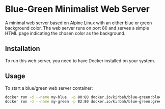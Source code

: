 # Blue-Green Minimalist Web Server

A minimal web server based on Alpine Linux with an either blue or green background color. The web server runs on port 80 and serves a simple HTML page indicating the chosen color as the background.

## Installation

To run this web server, you need to have Docker installed on your system.

## Usage

To start a blue/green web server container:

```bash
docker run -d --name my-blue  -p 80:80 docker.io/kirbah/blue-green:blue
docker run -d --name my-green -p 82:80 docker.io/kirbah/blue-green:green
